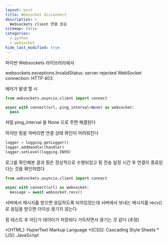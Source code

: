 ```yaml
---
layout: post
title: Websocket disconnect
description: >
  Websockets client 연결 끊김
sitemap: false
categories:
  - python
  - websocket
hide_last_modified: true
---
```


파이썬 Websockets 라이브러리에서 

websockets.exceptions.InvalidStatus: server rejected WebSocket connection: HTTP 403

에러가 발생 할 시

~~~python
from websockets.asyncio.client import connect

async with connect(url, ping_interval=None) as websocket:
  pass
~~~

처럼 ping_interval 을 None 으로 주면 해결된다

하지만 핑을 꺼버리면 연결 상태 확인이 어려워진다

~~~python
logger = logging.getLogger()
logger.addHandler(handler)
logger.setLevel(logging.INFO)
~~~

로그를 확인해본 결과 핑은 정상적으로 수행되었고
핑 전송 일정 시간 후 연결이 종료된다는 것을 확인하였다

~~~python
from websockets.asyncio.client import connect

async with connect(url) as websocket:
  message = await websocket.recv()
~~~

서버에서 메시지를 받으면 응답하도록 되어있었는데
서버에서 보내는 메시지를 recv() 로 응답을 받으면 더이상 끊기지 않는다

핑 테스트 후 어딘가 데이터가 저장되다 가득차면서 끊기는 것 같다 (추정)



*[HTML]: HyperText Markup Language
*[CSS]: Cascading Style Sheets
*[JS]: JavaScript

